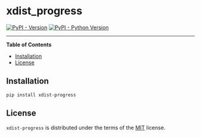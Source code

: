 # xdist_progress

[![PyPI - Version](https://img.shields.io/pypi/v/xdist-progress.svg)](https://pypi.org/project/xdist-progress)
[![PyPI - Python Version](https://img.shields.io/pypi/pyversions/xdist-progress.svg)](https://pypi.org/project/xdist-progress)

-----

**Table of Contents**

- [Installation](#installation)
- [License](#license)

## Installation

```console
pip install xdist-progress
```

## License

`xdist-progress` is distributed under the terms of the [MIT](https://spdx.org/licenses/MIT.html) license.
